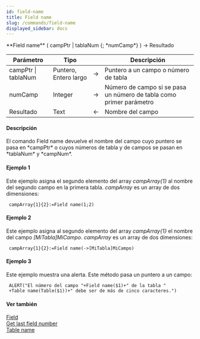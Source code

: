 ```yaml
---
id: field-name
title: Field name
slug: /commands/field-name
displayed_sidebar: docs
---
```


<!--REF #_command_.Field name.Syntax-->**Field name** ( campPtr | tablaNum {; *numCamp*} ) -> Resultado<!-- END REF-->
<!--REF #_command_.Field name.Params-->
| Parámetro | Tipo |  | Descripción |
| --- | --- | --- | --- |
| campPtr &#124; tablaNum | Puntero, Entero largo | &#8594;  | Puntero a un campo o número de tabla |
| numCamp | Integer | &#8594;  | Número de campo si se pasa un número de tabla como primer parámetro |
| Resultado | Text | &#8592; | Nombre del campo |

<!-- END REF-->

#### Descripción 

<!--REF #_command_.Field name.Summary-->El comando Field name devuelve el nombre del campo cuyo puntero se pasa en *campPtr* o cuyos números de tabla y de campos se pasan en *tablaNum* y *campNum*.<!-- END REF-->

#### Ejemplo 1 

Este ejemplo asigna el segundo elemento del array *campArray{1}* al nombre del segundo campo en la primera tabla. *campArray* es un array de dos dimensiones:

```4d
 campArray{1}{2}:=Field name(1;2)
```

#### Ejemplo 2 

Este ejemplo asigna al segundo elemento del array *campArray{1}* el nombre del campo *\[MiTabla\]MiCampo*. *campArray* es un array de dos dimensiones:

```4d
 campArray{1}{2}:=Field name(->[MiTabla]MiCampo)
```

#### Ejemplo 3 

Este ejemplo muestra una alerta. Este método pasa un puntero a un campo:

```4d
 ALERT("El número del campo "+Field name($1)+" de la tabla "
 +Table name(Table($1))+" debe ser de más de cinco caracteres.")
```

#### Ver también 

[Field](field.md)  
[Get last field number](get-last-field-number.md)  
[Table name](table-name.md)  